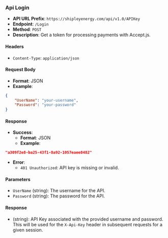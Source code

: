 
### Api Login

- **API URL Prefix**: `https://shipleyenergy.com/api/v1.0/APIKey`
- **Endpoint**: `/Login`
- **Method**: `POST`
- **Description**: Get a token for processing payments with Accept.js.

#### Headers
- `Content-Type`: `application/json`

#### Request Body
- **Format**: JSON
- **Example**:
```json
{
    "UserName": "your-username",
    "Password": "your-password"
}
```

#### Response
- **Success**:
  - **Format**: JSON
  - **Example**:
```json
"a309f2e8-ba25-43f1-8a92-1057eaee8482"
```

- **Error**:
  - `401 Unauthorized`: API key is missing or invalid.

#### Parameters
- `UserName` (string): The username for the API.
- `Password` (string): The password for the API.

#### Response
- (string): API Key associated with the provided username and password. This will be used for the `X-Api-Key` header in subsequent requests for a given session.
